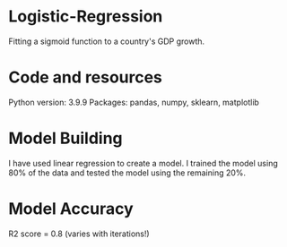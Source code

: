 # Logistic-Regression
Fitting a sigmoid function to a country's GDP growth.
# Code and resources
Python version: 3.9.9
Packages: pandas, numpy, sklearn, matplotlib
# Model Building
I have used linear regression to create a model.
I trained the model using 80% of the data and tested the model using the remaining 20%.
# Model Accuracy
R2 score = 0.8 (varies with iterations!)
